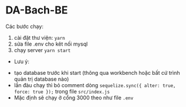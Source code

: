# DA-Bach-BE

Các bước chạy:
1) cài đặt thư viện: `yarn`
2) sửa file .env cho kêt nối mysql
3) chạy server `yarn start`

* Lưu ý:
- tạo database trước khi start (thông qua workbench hoặc bất cứ trình quản trị database nào)
- lần đàu chạy thì bỏ comment dòng `sequelize.sync({ alter: true, force: true });`  trong file `src/index.js`
- Mặc định sẽ chạy ở cổng 3000 theo như file `.env`

